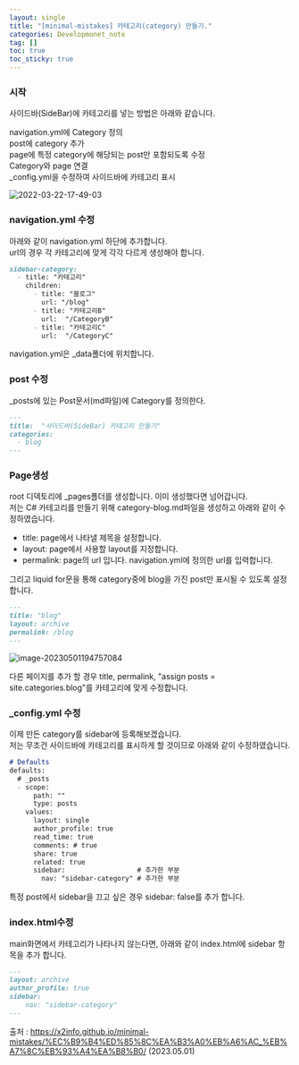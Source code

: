 ```yaml
---
layout: single
title: "[minimal-mistakes] 카테고리(category) 만들기."
categories: Developmonet_note
tag: []
toc: true
toc_sticky: true
---
```


### 시작  

사이드바(SideBar)에 카테고리를 넣는 방법은 아래와 같습니다.  

navigation.yml에 Category 정의  
post에 category 추가  
page에 특정 category에 해당되는 post만 포함되도록 수정  
Category와 page 연결  
_config.yml을 수정하여 사이드바에 카테고리 표시   



![2022-03-22-17-49-03](../../images/2023-05-01-Category/2022-03-22-17-49-03.png)  

### navigation.yml 수정  

아래와 같이 navigation.yml 하단에 추가합니다.  
url의 경우 각 카테고리에 맞게 각각 다르게 생성해야 합니다.  

```md
sidebar-category:
  - title: "카테고리"
    children:
      - title: "블로그"
        url: "/blog"
      - title: "카테고리B"
        url:  "/CategoryB"
      - title: "카테고리C"
        url:  "/CategoryC"
```

navigation.yml은 _data폴더에 위치합니다.  

### post 수정  

_posts에 있는 Post문서(md파일)에 Category를 정의한다.  

```md
---
title:  "사이드바(SideBar) 카테고리 만들기"
categories:
  - blog
---
```

### Page생성  

root 디덱토리에 _pages폴더를 생성합니다. 이미 생성했다면 넘어갑니다.  
저는 C# 카테고리를 만들기 위해 category-blog.md파일을 생성하고 아래와 같이 수정하였습니다.  

- title: page에서 나타낼 제목을 설정합니다.  
- layout: page에서 사용할 layout를 지정합니다.  
- permalink: page의 url 입니다. navigation.yml에 정의한 url를 입력합니다.  

그리고 liquid for문을 통해 category중에 blog을 가진 post만 표시될 수 있도록 설정합니다.  

```md
---
title: "blog"
layout: archive
permalink: /blog
---

```

![image-20230501194757084](../../images/2023-05-01-Category/image-20230501194757084.png)

다른 페이지를 추가 할 경우 title, permalink, "assign posts = site.categories.blog"를 카테고리에 맞게 수정합니다.  

### _config.yml 수정  

이제 만든 category를 sidebar에 등록해보겠습니다.  
저는 무조건 사이드바에 카테고리를 표시하게 할 것이므로 아래와 같이 수정하였습니다.  

```md
# Defaults
defaults:
  # _posts
  - scope:
      path: ""
      type: posts
    values:
      layout: single
      author_profile: true
      read_time: true
      comments: # true
      share: true
      related: true
      sidebar:                  # 추가한 부분
        nav: "sidebar-category" # 추가한 부분
```

특정 post에서 sidebar을 끄고 싶은 경우 sidebar: false를 추가 합니다.  

### index.html수정  

main화면에서 카테고리가 나타나지 않는다면, 아래와 같이 index.html에 sidebar 항목을 추가 합니다.  

```md
---
layout: archive
author_profile: true
sidebar:
    nav: "sidebar-category"
---
```



출처 : https://x2info.github.io/minimal-mistakes/%EC%B9%B4%ED%85%8C%EA%B3%A0%EB%A6%AC_%EB%A7%8C%EB%93%A4%EA%B8%B0/  (2023.05.01)  